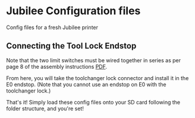 # Jubilee Configuration files

Config files for a fresh Jubilee printer

## Connecting the Tool Lock Endstop

Note that the two limit switches must be wired together in series as per page 8 of the assembly instructions 
[PDF](https://cdn.thingiverse.com/assets/f0/56/bb/d9/a8/toolchanger_lock_assembly_instructions_1.pdf).

From here, you will take the toolchanger lock connector and install it in the E0 endstop.
(Note that you cannot use an endstop on E0 with the toolchanger lock.)

That's it! Simply load these config files onto your SD card following the folder structure, and you're set!
